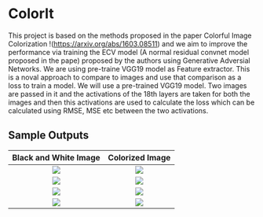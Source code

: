 # ColorIt
This project is based on the methods proposed in the paper Colorful Image Colorization !(https://arxiv.org/abs/1603.08511) and we aim to improve the performance via training the ECV model (A normal residual convnet model proposed in the pape) proposed by the authors using Generative Adversial Networks. 
We are using pre-traine VGG19 model as Feature extractor.
This is a noval approach to compare to images and use that comparison as a loss to train a model.
We will use a pre-trained VGG19 model. Two images are passed in it and the activations of the 18th layers are taken for both the images and then this activations are used to calculate the loss which can be calculated using RMSE, MSE etc between the two activations.

## Sample Outputs
Black and White Image             |  Colorized Image
:-------------------------:|:-------------------------:
![](https://github.com/aayush9753/ColorIt/blob/main/sample/11.jpg)  |  ![](https://github.com/aayush9753/ColorIt/blob/main/Outputs/multiple_Outputs/11.jpg)
![](https://github.com/aayush9753/ColorIt/blob/main/sample/7.jpg)  |  ![](https://github.com/aayush9753/ColorIt/blob/main/Outputs/multiple_Outputs/7.jpg)
![](https://github.com/aayush9753/ColorIt/blob/main/sample/10.jpg)  |  ![](https://github.com/aayush9753/ColorIt/blob/main/Outputs/multiple_Outputs/10.jpg)
![](https://github.com/aayush9753/ColorIt/blob/main/sample/9.jpg)  |  ![](https://github.com/aayush9753/ColorIt/blob/main/Outputs/multiple_Outputs/9.jpg)
